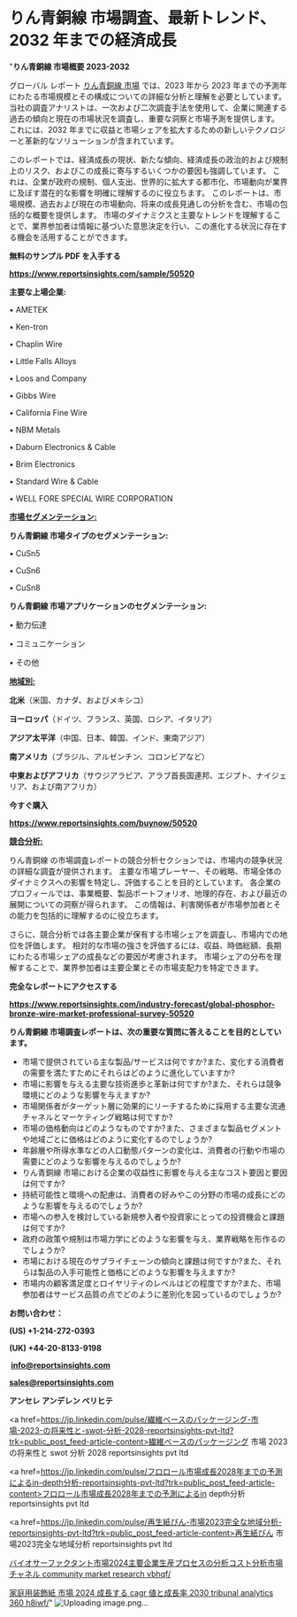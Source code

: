 # りん青銅線 市場調査、最新トレンド、2032 年までの経済成長

"<strong>りん青銅線 市場概要 2023-2032</strong>

グローバル レポート <a href=https://www.reportsinsights.com/sample/50520>りん青銅線 市場</a> では、2023 年から 2023 年までの予測年にわたる市場規模とその構成についての詳細な分析と理解を必要としています。 当社の調査アナリストは、一次および二次調査手法を使用して、企業に関連する過去の傾向と現在の市場状況を調査し、重要な洞察と市場予測を提供します。 これには、2032 年までに収益と市場シェアを拡大​​するための新しいテクノロジーと革新的なソリューションが含まれています。

このレポートでは、経済成長の現状、新たな傾向、経済成長の政治的および規制上のリスク、およびこの成長に寄与するいくつかの要因も強調しています。 これは、企業が政府の規制、個人支出、世界的に拡大する都市化、市場動向が業界に及ぼす潜在的な影響を明確に理解するのに役立ちます。 このレポートは、市場規模、過去および現在の市場動向、将来の成長見通しの分析を含む、市場の包括的な概要を提供します。 市場のダイナミクスと主要なトレンドを理解することで、業界参加者は情報に基づいた意思決定を行い、この進化する状況に存在する機会を活用することができます。

<strong><b>無料のサンプル PDF を入手する</b></strong>

<a href=https://www.reportsinsights.com/sample/50520><strong><u>https://www.reportsinsights.com/sample/50520</u></strong></a>

<strong>主要な上場企業:</strong>

• AMETEK

• Ken-tron

• Chaplin Wire

• Little Falls Alloys

• Loos and Company

• Gibbs Wire

• California Fine Wire

• NBM Metals

• Daburn Electronics & Cable

• Brim Electronics

• Standard Wire & Cable

• WELL FORE SPECIAL WIRE CORPORATION

<strong><u>市場セグメンテーション</u></strong><strong><u>:</u></strong>

<strong>りん青銅線 市場タイプのセグメンテーション:</strong>

• CuSn5

• CuSn6

• CuSn8

<strong>りん青銅線 市場アプリケーションのセグメンテーション:</strong>

• 動力伝達

• コミュニケーション

• その他

<strong><u>地域別</u></strong><strong><u>:</u></strong>

<strong>北米</strong>（米国、カナダ、およびメキシコ）

<strong>ヨーロッパ</strong>（ドイツ、フランス、英国、ロシア、イタリア）

<strong>アジア太平洋</strong>（中国、日本、韓国、インド、東南アジア）

<strong>南アメリカ</strong>（ブラジル、アルゼンチン、コロンビアなど）

<strong>中東およびアフリカ</strong>（サウジアラビア、アラブ首長国連邦、エジプト、ナイジェリア、および南アフリカ）

<strong>今すぐ購入</strong>

<a href=https://www.reportsinsights.com/buynow/50520><strong><u>https://www.reportsinsights.com/buynow/50520</u></strong></a>

<strong><u>競合分析:</u></strong>

りん青銅線 の市場調査レポートの競合分析セクションでは、市場内の競争状況の詳細な調査が提供されます。 主要な市場プレーヤー、その戦略、市場全体のダイナミクスへの影響を特定し、評価することを目的としています。 各企業のプロフィールでは、事業概要、製品ポートフォリオ、地理的存在、および最近の展開についての洞察が得られます。 この情報は、利害関係者が市場参加者とその能力を包括的に理解するのに役立ちます。

さらに、競合分析では各主要企業が保有する市場シェアを調査し、市場内での地位を評価します。 相対的な市場の強さを評価するには、収益、時価総額、長期にわたる市場シェアの成長などの要因が考慮されます。 市場シェアの分布を理解することで、業界参加者は主要企業とその市場支配力を特定できます。

<strong>完全なレポートにアクセスする</strong>

<a href=https://www.reportsinsights.com/industry-forecast/global-phosphor-bronze-wire-market-professional-survey-50520><strong><u><b>https://www.reportsinsights.com/industry-forecast/global-phosphor-bronze-wire-market-professional-survey-50520</b></u></strong></a>

<strong><b>りん青銅線 市場調査レポートは、次の重要な質問に答えることを目的としています。</b></strong>
<ul>
  <li>市場で提供されている主な製品/サービスは何ですか?また、変化する消費者の需要を満たすためにそれらはどのように進化していますか?</li>
  <li>市場に影響を与える主要な技術進歩と革新は何ですか?また、それらは競争環境にどのような影響を与えますか?</li>
  <li>市場関係者がターゲット層に効果的にリーチするために採用する主要な流通チャネルとマーケティング戦略は何ですか?</li>
  <li>市場の価格動向はどのようなものですか?また、さまざまな製品セグメントや地域ごとに価格はどのように変化するのでしょうか?</li>
  <li>年齢層や所得水準などの人口動態パターンの変化は、消費者の行動や市場の需要にどのような影響を与えるのでしょうか?</li>
  <li>りん青銅線 市場における企業の収益性に影響を与える主なコスト要因と要因は何ですか?</li>
  <li>持続可能性と環境への配慮は、消費者の好みやこの分野の市場の成長にどのような影響を与えるのでしょうか?</li>
  <li>市場への参入を検討している新規参入者や投資家にとっての投資機会と課題は何ですか?</li>
  <li>政府の政策や規制は市場力学にどのような影響を与え、業界戦略を形作るのでしょうか?</li>
  <li>市場における現在のサプライチェーンの傾向と課題は何ですか?また、それらは製品の入手可能性と価格にどのような影響を与えますか?</li>
  <li>市場内の顧客満足度とロイヤリティのレベルはどの程度ですか?また、市場参加者はサービス品質の点でどのように差別化を図っているのでしょうか?</li>
</ul>
<strong>お問い合わせ：</strong>

<strong>(US) +1-214-272-0393</strong>

<strong>(UK) +44-20-8133-9198</strong>

<strong> </strong><a href=info@reportsinsights.com><strong><u>info@reportsinsights.com</u></strong></a>

<a href=sales@reportsinsights.com><strong><u>sales@reportsinsights.com</u></strong></a>

<strong>アンセレ アンデレン ベリヒテ</strong>

<a href=https://jp.linkedin.com/pulse/繊維ベースのパッケージング-市場-2023-の将来性と-swot-分析-2028-reportsinsights-pvt-ltd?trk=public_post_feed-article-content>繊維ベースのパッケージング 市場 2023 の将来性と swot 分析 2028 reportsinsights pvt ltd</a>

<a href=https://jp.linkedin.com/pulse/フロロール市場成長2028年までの予測によるin-depth分析-reportsinsights-pvt-ltd?trk=public_post_feed-article-content>フロロール市場成長2028年までの予測によるin depth分析 reportsinsights pvt ltd</a>

<a href=https://jp.linkedin.com/pulse/再生紙びん-市場2023完全な地域分析-reportsinsights-pvt-ltd?trk=public_post_feed-article-content>再生紙びん 市場2023完全な地域分析 reportsinsights pvt ltd</a>

<a href=https://www.linkedin.com/pulse/バイオサーファクタント市場2024主要企業生産プロセスの分析コスト分析市場チャネル-community-market-research-vbhqf/>バイオサーファクタント市場2024主要企業生産プロセスの分析コスト分析市場チャネル community market research vbhqf/</a>

<a href=https://www.linkedin.com/pulse/家庭用装飾紙-市場-2024-成長する-cagr-値と成長率-2030-tribunal-analytics-360-h8iwf/>家庭用装飾紙 市場 2024 成長する cagr 値と成長率 2030 tribunal analytics 360 h8iwf/</a>"
![Uploading image.png…]()
